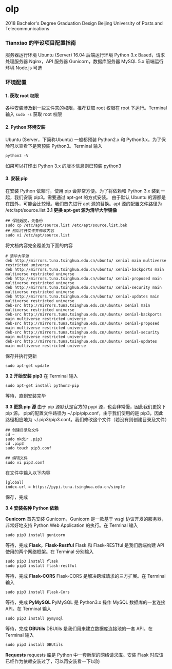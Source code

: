 # olp
2018 Bachelor's Degree Graduation Design Beijing University of Posts and Telecommunications

### Tianxiao 的毕设项目配置指南

服务器运行环境 Ubuntu (Server) 16.04
后端运行环境 Python 3.x Based，请求处理服务器 Nginx，API 服务器 Gunicorn，数据库服务器 MySQL 5.x
前端运行环境 Node.js 可选

### 环境配置
#### 1. 获取 root 权限
各种安装涉及到一些文件夹的权限，推荐获取 root 权限在 root 下运行。Terminal 输入
```sudo -s```
获取 root 权限

#### 2. Python 环境安装
Ubuntu (Server，下简称Ubuntu) 一般都预装 Python2.x 和 Python3.x，为了保险可以查看下是否预装 Python3。Terminal 输入
```
python3 -V
```
如果可以打印出 Python 3.x 的版本信息则已预装 python3

#### 3. 安装 pip
在安装 Python 依赖时，使用 pip 会非常方便。为了将依赖和 Python 3.x 装到一起，我们安装 pip3。需要通过 apt-get 的方式安装。
由于默认 Ubuntu 的源都是在国外，可能会比较慢。我们首先进行 apt 源的替换。apt 源的配置文件路径为 /etc/apt/source.list
**3.1 更换 apt-get 源为清华大学镜像**
```
## 保险起见，先备份
sudo cp /etc/apt/source.list /etc/apt/source.list.bak
## 然后打开文件并修改内容
sudo vi /etc/apt/source.list
```
将文档内容完全覆盖为下面的内容
```
# 清华大学源
deb http://mirrors.tuna.tsinghua.edu.cn/ubuntu/ xenial main multiverse restricted universe
deb http://mirrors.tuna.tsinghua.edu.cn/ubuntu/ xenial-backports main multiverse restricted universe
deb http://mirrors.tuna.tsinghua.edu.cn/ubuntu/ xenial-proposed main multiverse restricted universe
deb http://mirrors.tuna.tsinghua.edu.cn/ubuntu/ xenial-security main multiverse restricted universe
deb http://mirrors.tuna.tsinghua.edu.cn/ubuntu/ xenial-updates main multiverse restricted universe
deb-src http://mirrors.tuna.tsinghua.edu.cn/ubuntu/ xenial main multiverse restricted universe
deb-src http://mirrors.tuna.tsinghua.edu.cn/ubuntu/ xenial-backports main multiverse restricted universe
deb-src http://mirrors.tuna.tsinghua.edu.cn/ubuntu/ xenial-proposed main multiverse restricted universe
deb-src http://mirrors.tuna.tsinghua.edu.cn/ubuntu/ xenial-security main multiverse restricted universe
deb-src http://mirrors.tuna.tsinghua.edu.cn/ubuntu/ xenial-updates main multiverse restricted universe
```
保存并执行更新
```
sudo apt-get update
```
**3.2 开始安装 pip3**
在 Terminal 输入
```
sudo apt-get install python3-pip
```
等待，直到安装完毕

**3.3 更换 pip 源** 
由于 pip 源默认是官方的 pypi 源，也会非常慢，因此我们更换下 pip 源。
pip的配置文件路径为 ~/.pip/pip.conf，由于我们使用的是 pip3，因此路径相应地为 ~/.pip3/pip3.conf。我们修改这个文件（若没有则创建目录及文件）
```
## 创建目录及文件
cd ~
sudo mkdir .pip3
cd .pip3
sudo touch pip3.conf

## 编辑文件
sudo vi pip3.conf
```
在文件中输入以下内容
```
[global]
index-url = https://pypi.tuna.tsinghua.edu.cn/simple
```
保存，完成

**3.4 安装各种 Python 依赖**

**Gunicorn**
首先安装 Gunicorn，Gunicorn 是一款基于 wsgi 协议开发的服务器，非常好地支持 Python Web Application 的执行。在 Terminal 输入
```
sudo pip3 install gunicorn
```
等待，完成
**Flask，Flask-Restful**
Flask 和 Flask-RESTful 是我们后端构建 API 使用的两个网络框架。在 Terminal 分别输入
```
sudo pip3 install flask
sudo pip3 install flask-restful
```
等待，完成
**Flask-CORS**
Flask-CORS 是解决跨域请求的三方扩展。在 Terminal 输入
```
sudo pip3 install Flask-Cors
```
等待，完成
**PyMySQL**
PyMySQL 是 Python3.x 操作 MySQL 数据库的一套连接 API。在 Terminal 输入
```
sudo pip3 install pymysql
```
等待，完成
**DBUtils**
DBUtils 是我们用来建立数据库连接池的一套 API。在 Terminal 输入
```
sudo pip3 install DBUtils
```
**Requests**
requests 库是 Python 中一套新型的网络请求库。安装 Flask 时应该已经作为依赖安装过了，可以再安装看一下以防
